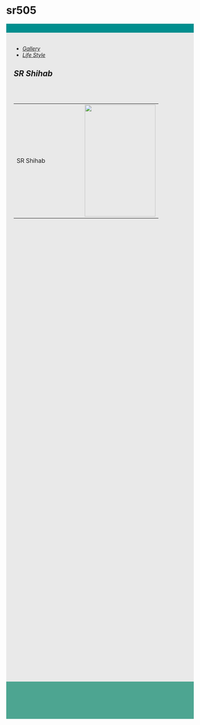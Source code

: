 # sr505
<!DOCTYPE html>
<html>
<head>
   <title>portofolio</title>
<style type="text/css">
body{


}
.brdr_cls{
Padding:12px;
background-color: #008E8E;

}
.brdr_cls1{
Padding:20px;
background-color: #E9E9E9;
height:1700px;
}
.brdr_cls2{
Padding:50px;
background-color: #4DA591;

}
.brdr_cls3{
width:auto;
height:140px;
}

.brdr_cls1 h2{
 
 color: #008888;

}

.img_1 {
 
 background-color:#BAD5CC;

}



ul{
text-align: right;
}

ul li{
display: inline-block;
}

ul li a{ 
 padding: 5px;
 text-decoration : none;
 background-color: #4DA591;
 color: white;
 border-radius : 15px;
}

a:hover{
 color: white;
 background-color: black;
}

</style>
</head>
<body>
<div class="brdr_cls">


</div>

<div class="brdr_cls1">
<div class="brdr_cls3">
<ul> 
 <i>
  <li> <a href="#"> Gallery</a> </li>
  <li> <a href="#"> Life Style</a> </li>
 </i>
</ul>

<h2><i>SR Shihab </i></h2>
</div>

<table>
<tr>
    <td style=" height:300px; width:px:250px"> SR Shihab </td>

<td style=" height:300px; width:280px;text-align:right;"><img src="sr5.jpg" height="300px" width="190px" >
</td>
</tr>
</table>
</div>
<div class="brdr_cls2">



</div>
</body>
</html>
